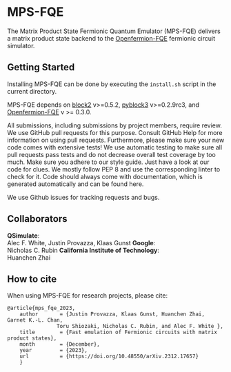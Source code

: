 # MPS-FQE
The Matrix Product State Fermionic Quantum Emulator (MPS-FQE) delivers a matrix product state backend to the [Openfermion-FQE](https://github.com/quantumlib/OpenFermion-FQE) fermionic circuit simulator.

## Getting Started
Installing MPS-FQE can be done by executing the `install.sh` script in the current directory.

MPS-FQE depends on [block2](https://github.com/block-hczhai/block2-preview/) v>=0.5.2, [pyblock3](https://github.com/block-hczhai/pyblock3-preview/) v>=0.2.9rc3, and [Openfermion-FQE](https://github.com/quantumlib/OpenFermion-FQE) v >= 0.3.0.


All submissions, including submissions by project members, require review. 
We use GitHub pull requests for this purpose. Consult GitHub Help for more information on using pull requests. 
Furthermore, please make sure your new code comes with extensive tests! We use automatic testing to 
make sure all pull requests pass tests and do not decrease overall test coverage by too much. 
Make sure you adhere to our style guide. Just have a look at our code for clues. 
We mostly follow PEP 8 and use the corresponding linter to check for it. 
Code should always come with documentation, which is generated automatically and can be found here.

We use Github issues for tracking requests and bugs. 

## Collaborators
__QSimulate__:\
Alec F. White, Justin Provazza, Klaas Gunst
__Google__:\
Nicholas C. Rubin
__California Institute of Technology__:\
Huanchen Zhai

## How to cite
When using MPS-FQE for research projects, please cite:

```
@article{mps_fqe_2023,
    author       = {Justin Provazza, Klaas Gunst, Huanchen Zhai, Garnet K.-L. Chan,
    		    Toru Shiozaki, Nicholas C. Rubin, and Alec F. White },
    title        = {Fast emulation of Fermionic circuits with matrix product states},
    month        = {December},
    year         = {2023},
    url          = {https://doi.org/10.48550/arXiv.2312.17657}
    }
```
